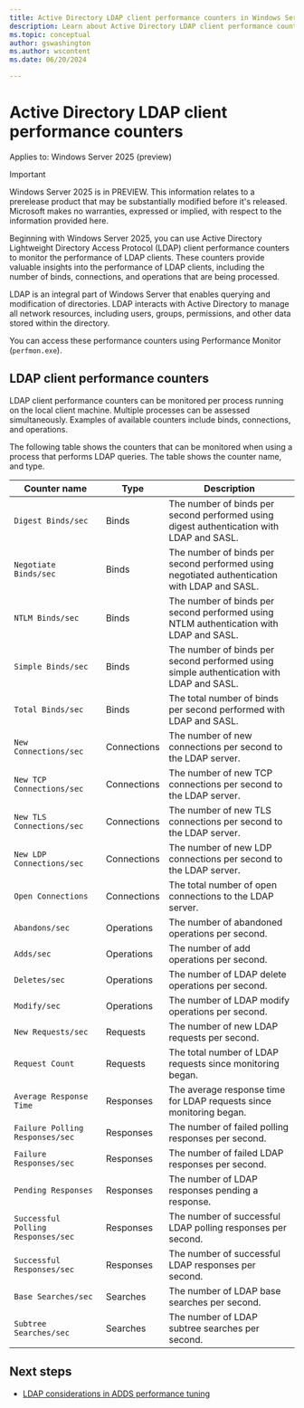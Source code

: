 ```yaml
---
title: Active Directory LDAP client performance counters in Windows Server
description: Learn about Active Directory LDAP client performance counters in Windows Server.
ms.topic: conceptual
author: gswashington
ms.author: wscontent
ms.date: 06/20/2024

---
```


# Active Directory LDAP client performance counters

Applies to: Windows Server 2025 (preview)

> [!IMPORTANT]
> Windows Server 2025 is in PREVIEW. This information relates to a prerelease product that may be substantially modified before it's released. Microsoft makes no warranties, expressed or implied, with respect to the information provided here.

Beginning with Windows Server 2025, you can use Active Directory Lightweight Directory Access Protocol (LDAP) client performance counters to monitor the performance of LDAP clients. These counters provide valuable insights into the performance of LDAP clients, including the number of binds, connections, and operations that are being processed.

LDAP is an integral part of Windows Server that enables querying and modification of directories. LDAP interacts with Active Directory to manage all network resources, including users, groups, permissions, and other data stored within the directory.

You can access these performance counters using Performance Monitor (`perfmon.exe`).

## LDAP client performance counters

LDAP client performance counters can be monitored per process running on the local client machine. Multiple processes can be assessed simultaneously. Examples of available counters include binds, connections, and operations.

The following table shows the counters that can be monitored when using a process that performs LDAP queries. The table shows the counter name, and type.

| Counter name | Type | Description |
|-----|-----|-----|
| `Digest Binds/sec` | Binds | The number of binds per second performed using digest authentication with LDAP and SASL. |
| `Negotiate Binds/sec` | Binds | The number of binds per second performed using negotiated authentication with LDAP and SASL. |
| `NTLM Binds/sec` | Binds | The number of binds per second performed using NTLM authentication with LDAP and SASL. |
| `Simple Binds/sec` | Binds | The number of binds per second performed using simple authentication with LDAP and SASL. |
| `Total Binds/sec` | Binds | The total number of binds per second performed with LDAP and SASL. |
| `New Connections/sec` | Connections | The number of new connections per second to the LDAP server. |
| `New TCP Connections/sec` | Connections | The number of new TCP connections per second to the LDAP server. |
| `New TLS Connections/sec` | Connections | The number of new TLS connections per second to the LDAP server. |
| `New LDP Connections/sec` | Connections | The number of new LDP connections per second to the LDAP server. |
| `Open Connections` | Connections | The total number of open connections to the LDAP server. |
| `Abandons/sec` | Operations | The number of abandoned operations per second. |
| `Adds/sec` | Operations | The number of add operations per second. |
| `Deletes/sec` | Operations | The number of LDAP delete operations per second. |
| `Modify/sec` | Operations | The number of LDAP modify operations per second. |
| `New Requests/sec` | Requests | The number of new LDAP requests per second. |
| `Request Count` | Requests | The total number of LDAP requests since monitoring began. |
| `Average Response Time` | Responses | The average response time for LDAP requests since monitoring began. |
| `Failure Polling Responses/sec` | Responses | The number of failed polling responses per second. |
| `Failure Responses/sec` | Responses | The number of failed LDAP responses per second. |
| `Pending Responses` | Responses | The number of LDAP responses pending a response. |
| `Successful Polling Responses/sec` | Responses | The number of successful LDAP polling responses per second. |
| `Successful Responses/sec` | Responses | The number of successful LDAP responses per second. |
| `Base Searches/sec` | Searches | The number of LDAP base searches per second. |
| `Subtree Searches/sec` | Searches | The number of LDAP subtree searches per second. |

## Next steps

- [LDAP considerations in ADDS performance tuning](../../administration/performance-tuning/role/active-directory-server/ldap-considerations.md)
